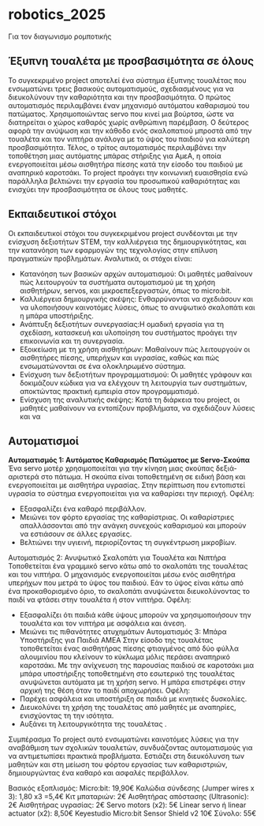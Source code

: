 # robotics_2025
Για τον διαγωνισμο ρομποτικής

## Έξυπνη τουαλέτα με προσβασιμότητα σε όλους
Το συγκεκριμένο project αποτελεί ένα σύστημα έξυπνης τουαλέτας που ενσωματώνει τρεις βασικούς αυτοματισμούς, σχεδιασμένους για να διευκολύνουν την καθαριότητα και την προσβασιμότητα.
Ο πρώτος αυτοματισμός περιλαμβάνει έναν μηχανισμό αυτόματου καθαρισμού του πατώματος. Χρησιμοποιώντας servo που κινεί μια βούρτσα, ώστε να διατηρείται ο χώρος καθαρός χωρίς ανθρώπινη παρέμβαση. Ο δεύτερος αφορά την ανύψωση και την κάθοδο ενός σκαλοπατιού μπροστά από την τουαλέτα και τον νιπτήρα ανάλογα με το ύψος του παιδιού για καλύτερη προσβασιμότητα. Τέλος, ο τρίτος αυτοματισμός περιλαμβάνει την τοποθέτηση μιας αυτόματης μπάρας στήριξης για ΑμεΑ, η οποία ενεργοποιείται μέσω αισθητήρα πίεσης κατά την είσοδο του παιδιού με αναπηρικό καροτσάκι.
Το project προάγει την  κοινωνική ευαισθησία ενώ παράλληλα  βελτιώνει  την εργασία του προσωπικού καθαριότητας και ενισχύει την προσβασιμότητα σε όλους τους μαθητές.

## Eκπαιδευτικοί στόχοι
Οι εκπαιδευτικοί στόχοι του συγκεκριμένου project συνδέονται με την ενίσχυση δεξιοτήτων STEM, την καλλιέργεια της δημιουργικότητας, και την κατανόηση των εφαρμογών της τεχνολογίας στην επίλυση πραγματικών προβλημάτων. Αναλυτικά, οι στόχοι είναι:

- Κατανόηση των βασικών αρχών αυτοματισμού: Οι μαθητές μαθαίνουν πώς λειτουργούν τα συστήματα αυτοματισμού με τη χρήση αισθητήρων, servos, και μικροεπεξεργαστών, όπως το micro:bit.
- Καλλιέργεια δημιουργικής σκέψης: Ενθαρρύνονται να σχεδιάσουν και να υλοποιήσουν καινοτόμες λύσεις, όπως το ανυψωτικό σκαλοπάτι και η μπάρα υποστήριξης.
- Ανάπτυξη δεξιοτήτων συνεργασίας:Η ομαδική εργασία για τη σχεδίαση, κατασκευή και υλοποίηση του συστήματος προάγει την επικοινωνία και τη συνεργασία.
- Εξοικείωση με τη χρήση αισθητήρων: Μαθαίνουν πώς λειτουργούν οι αισθητήρες πίεσης, υπερήχων και υγρασίας, καθώς και πώς ενσωματώνονται σε ένα ολοκληρωμένο σύστημα.
- Ενίσχυση των δεξιοτήτων προγραμματισμού: Οι μαθητές γράφουν και δοκιμάζουν κώδικα για να ελέγχουν τη λειτουργία των συστημάτων, αποκτώντας πρακτική εμπειρία στον προγραμματισμό.
- Ενίσχυση της αναλυτικής σκέψης: Κατά τη διάρκεια του project, οι μαθητές μαθαίνουν να εντοπίζουν προβλήματα, να σχεδιάζουν λύσεις και να

 ## Αυτοματισμοί 
**Αυτοματισμός 1: Αυτόματος Καθαρισμός Πατώματος με Servo-Σκούπα**
 Ένα servo μοτέρ χρησιμοποιείται για την κίνηση μιας σκούπας δεξιά-αριστερά στο πάτωμα. Η σκούπα είναι τοποθετημένη σε ειδική βάση και ενεργοποιείται με αισθητήρα υγρασίας. Στην περίπτωση που εντοπιστεί υγρασία το σύστημα ενεργοποιείται για να καθαρίσει την περιοχή.
Οφέλη:
- Εξασφαλίζει ένα καθαρό περιβάλλον.
- Μειώνει τον φόρτο εργασίας της καθαρίστριας. Οι καθαρίστριες απαλλάσσονται από την ανάγκη συνεχούς καθαρισμού και μπορούν να εστιάσουν σε άλλες εργασίες.
- Βελτιώνει την υγιεινή, περιορίζοντας τη συγκέντρωση μικροβίων.
 
Αυτοματισμός 2: Ανυψωτικό Σκαλοπάτι για Τουαλέτα και Νιπτήρα
Τοποθετείται ένα γραμμικό servo κάτω από το σκαλοπάτι της τουαλέτας και του νιπτήρα. Ο μηχανισμός ενεργοποιείται μέσω ενός αισθητήρα υπερήχων που μετρά το ύψος του παιδιού. Εάν το ύψος είναι κάτω από ένα προκαθορισμένο όριο, το σκαλοπάτι ανυψώνεται  διευκολύνοντας το παιδί να φτάσει στην τουαλέτα ή στον νιπτήρα.
Οφέλη:
- Εξασφαλίζει ότι παιδιά κάθε ύψους μπορούν να χρησιμοποιήσουν την τουαλέτα και τον νιπτήρα με ασφάλεια και άνεση.
- Μειώνει τις πιθανότητες ατυχημάτων
Αυτοματισμός 3: Μπάρα Υποστήριξης για Παιδιά ΑΜΕΑ
Στην είσοδο της τουαλέτας τοποθετείται ένας αισθητήρας πίεσης φτιαγμένος από δύο φύλλα αλουμινίου που κλείνουν το κύκλωμα μόλις περάσει αναπηρικό καροτσάκι. Με την ανίχνευση της παρουσίας παιδιού σε καροτσάκι  μια  μπάρα υποστήριξης τοποθετημένη στο εσωτερικό της τουαλέτας ανυψώνεται αυτόματα με τη χρήση servo. Η μπάρα  επιστρέφει στην αρχική της θέση όταν το παιδί αποχωρήσει.
Οφέλη:
- Παρέχει ασφάλεια και υποστήριξη σε παιδιά με κινητικές δυσκολίες.
- Διευκολύνει τη χρήση της τουαλέτας από μαθητές με αναπηρίες, ενισχύοντας τη την ισότητα.
- Αυξάνει τη λειτουργικότητα της τουαλέτας .
 
Συμπέρασμα
Το project αυτό ενσωματώνει καινοτόμες λύσεις για την αναβάθμιση των σχολικών τουαλετών,  συνδυάζοντας  αυτοματισμούς για να αντιμετωπίσει πρακτικά προβλήματα. Εστιάζει στη διευκόλυνση των μαθητών και στη μείωση του φόρτου εργασίας των καθαριστριών, δημιουργώντας ένα καθαρό και  ασφαλές περιβάλλον.
 
Βασικός εξοπλισμός:
Micro:bit: 19,90€
Καλώδια σύνδεσης (Jumper wires x 3): 1,80 x3 =5,4€
Κιτ μπαταριών: 2€
Αισθητήρας απόστασης (Ultrasonic): 2€
Αισθητήρας υγρασίας: 2€
Servo motors (x2): 5€
Linear servo ή linear actuator (x2): 8,50€
Keyestudio Micro:bit Sensor Shield v2 10€
Σύνολο: 55€

